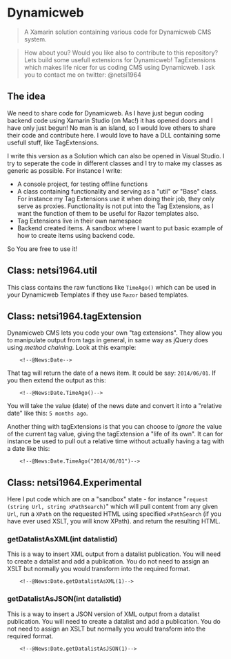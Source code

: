 # Dynamicweb
> A Xamarin solution containing various code for Dynamicweb CMS system.

> How about you? Would you like also to contribute to this repository?
> Lets build some usefull extensions for Dynamicweb! TagExtensions which makes life nicer for us coding CMS using Dynamicweb.
> I ask you to contact me on twitter: @netsi1964

## The idea
We need to share code for Dynamicweb. As I have just begun coding backend code using Xamarin Studio (on Mac!) it has opened doors and I have only just begun! No man is an island, so I would love others to share their code and contribute here. I would love to have a DLL containing some usefull stuff, like TagExtensions.

I write this version as a Solution which can also be opened in Visual Studio. I try to seperate the code in different classes and I try to make my classes as generic as possible. For instance I write:

*  A console project, for testing offline functions
*  A class containing functionality and serving as a "util" or "Base" class. For instance my Tag Extensions use it when doing their job, they only serve as proxies. Functionality is not put into the Tag Extensions, as I want the function of them to be useful for Razor templates also.
*  Tag Extensions live in their own namespace
*  Backend created items. A sandbox where I want to put basic example of how to create items using backend code.
  
So You are free to use it!

## Class: netsi1964.util
This class contains the raw functions like `TimeAgo()` which can be used in your Dynamicweb Templates if they use `Razor` based templates.

## Class: netsi1964.tagExtension
Dynamicweb CMS lets you code your own "tag extensions". They allow you to manipulate output from tags in general, in same way as jQuery does using *method chaining*. Look at this example:


```
	<!--@News:Date-->
```
That tag will return the date of a news item. It could be say: `2014/06/01`. If you then extend the output as this:

```
	<!--@News:Date.TimeAgo()-->
```
You will take the value (date) of the news date and convert it into a "relative date" like this:
`5 months ago`.

Another thing with tagExtensions is that you can choose to *ignore* the value of the current tag value, giving the tagExtension a "life of its own". It can for instance be used to pull out a relative time without actually having a tag with a date like this:

```
	<!--@News:Date.TimeAgo("2014/06/01")-->
```

## Class: netsi1964.Experimental
Here I put code which are on a "sandbox" state - for instance "`request (string Url, string xPathSearch)`" which will pull content from any given `Url`, run a `XPath` on the requested HTML using specified `xPathSearch` (if you have ever used XSLT, you will know XPath). and return the resulting HTML.

### getDatalistAsXML(int datalistid)
This is a way to insert XML output from a datalist publication. You will need to create a datalist and add a publication.
You do not need to assign an XSLT but normally you would transform into the required format.

```
	<!--@News:Date.getDatalistAsXML(1)-->
```

### getDatalistAsJSON(int datalistid)
This is a way to insert a JSON version of XML output from a datalist publication. You will need to create a datalist and add a publication. You do not need to assign an XSLT but normally you would transform into the required format.

```
	<!--@News:Date.getDatalistAsJSON(1)-->
```
